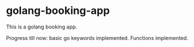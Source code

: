 # golang-booking-app
This is a golang booking app.

Progress till now: 
basic go keywords implemented.
Functions implemented.

